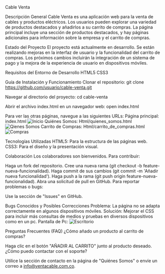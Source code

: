 Cable Venta

Descripción General
Cable Venta es una aplicación web para la venta de cables y productos eléctricos. 
Los usuarios pueden explorar una variedad de productos destacados y añadirlos a su carrito de compras. 
La página principal incluye una sección de productos destacados, y hay páginas adicionales para información sobre la empresa y el carrito de compras.

Estado del Proyecto
El proyecto está actualmente en desarrollo. Se están realizando mejoras en la interfaz de usuario y la funcionalidad del carrito de compras. 
Los próximos cambios incluirán la integración de un sistema de pago y la mejora de la experiencia de usuario en dispositivos móviles.

Requisitos del Entorno de Desarrollo
HTML5
CSS3

Guía de Instalación y Funcionamiento
Clonar el repositorio:
git clone https://github.com/usuario/cable-venta.git

Navegar al directorio del proyecto:
cd cable-venta

Abrir el archivo index.html en un navegador web:
open index.html

Para ver las otras páginas, navegue a las siguientes URLs:
Página principal: index.html
![Inicio](./img/INICIO.png)
Quiénes Somos: Html/quienes_somos.html
![Qienes Somos](./img/QUIENES%20SOMOS.png)
Carrito de Compras: Html/carrito_de_compras.html
![Compras](./img/COMPRAS.png)

Tecnologías Utilizadas
HTML5: Para la estructura de las páginas web.
CSS3: Para el diseño y la presentación visual.

Colaboración
Los colaboradores son bienvenidos. Para contribuir:

Haga un fork del repositorio.
Cree una nueva rama (git checkout -b feature-nueva-funcionalidad).
Haga commit de sus cambios (git commit -m 'Añadir nueva funcionalidad').
Haga push a la rama (git push origin feature-nueva-funcionalidad).
Abra una solicitud de pull en GitHub.
Para reportar problemas o bugs:

Use la sección de "Issues" en GitHub.

Bugs Conocidos y Posibles Correcciones
Problema: La página no se adapta correctamente en algunos dispositivos móviles.
Solución: Mejorar el CSS para incluir más consultas de medios y pruebas en diversos dispositivos como en un pc. 
Pantalla de Pc:
![Escritorio](./img/ESCRITORIO.png)

Preguntas Frecuentes (FAQ)
¿Cómo añado un producto al carrito de compras?

Haga clic en el botón "AÑADIR AL CARRITO" junto al producto deseado.
¿Cómo puedo contactar con el soporte?

Utilice la sección de contacto en la página de "Quiénes Somos" o envíe un correo a info@ventacable.com.co.

